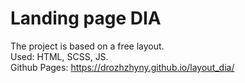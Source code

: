 # Landing page DIA

The project is based on a free layout.\
Used: HTML, SCSS, JS.\
Github Pages: https://drozhzhyny.github.io/layout_dia/

